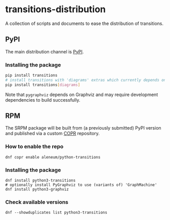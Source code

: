 # transitions-distribution
A collection of scripts and documents to ease the distribution of transitions.

## PyPI

The main distribution channel is [PyPI](https://pypi.org/).

### Installing the package
```bash
pip install transitions
# install transitions with 'diagrams' extras which currently depends on pygraphviz
pip install transitions[diagrams]  
```

Note that `pygraphviz` depends on Graphviz and may require development dependencies to build successfully.

## RPM

The SRPM package will be built from (a previously submitted) PyPI version and published via a custom [COPR](https://copr.fedorainfracloud.org/) repository.

### How to enable the repo
```
dnf copr enable aleneum/python-transitions
```

### Installing the package
```
dnf install python3-transitions
# optionally install PyGraphviz to use (variants of) 'GraphMachine'
dnf install python3-graphviz
```

### Check available versions
```
dnf --showduplicates list python3-transitions
```
